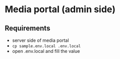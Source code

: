 # Media portal (admin side)

## Requirements

- server side of media portal
- ```cp sample.env.local .env.local```
- open .env.local and fill the value
